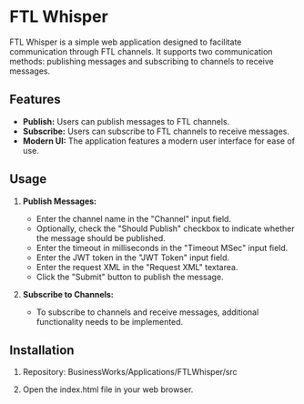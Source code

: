 # FTL Whisper

FTL Whisper is a simple web application designed to facilitate communication through FTL channels. It supports two communication methods: publishing messages and subscribing to channels to receive messages.

## Features

- **Publish:** Users can publish messages to FTL channels.
- **Subscribe:** Users can subscribe to FTL channels to receive messages.
- **Modern UI:** The application features a modern user interface for ease of use.

## Usage

1. **Publish Messages:**
    - Enter the channel name in the "Channel" input field.
    - Optionally, check the "Should Publish" checkbox to indicate whether the message should be published.
    - Enter the timeout in milliseconds in the "Timeout MSec" input field.
    - Enter the JWT token in the "JWT Token" input field.
    - Enter the request XML in the "Request XML" textarea.
    - Click the "Submit" button to publish the message.

2. **Subscribe to Channels:**
    - To subscribe to channels and receive messages, additional functionality needs to be implemented.

## Installation

1. Repository:
    BusinessWorks/Applications/FTLWhisper/src

2. Open the index.html file in your web browser.
    


